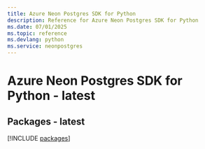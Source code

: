 ```yaml
---
title: Azure Neon Postgres SDK for Python
description: Reference for Azure Neon Postgres SDK for Python
ms.date: 07/01/2025
ms.topic: reference
ms.devlang: python
ms.service: neonpostgres
---
```

# Azure Neon Postgres SDK for Python - latest
## Packages - latest
[!INCLUDE [packages](neon-postgres-index.md)]